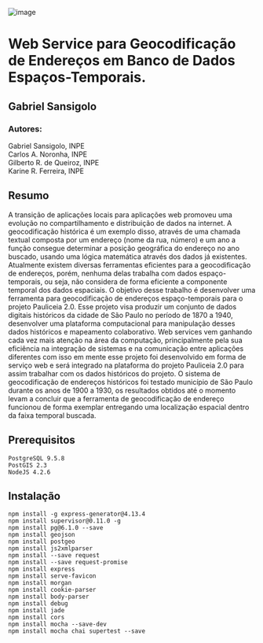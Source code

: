 ![image](https://raw.githubusercontent.com/GSansigolo/PauliceiaAPI/master/logo.png)
# Web Service para Geocodificação de Endereços em Banco de Dados Espaços-Temporais.

## Gabriel Sansigolo<br>

### Autores:

Gabriel Sansigolo, INPE <br>
Carlos A. Noronha, INPE<br>
Gilberto R. de Queiroz, INPE<br>
Karine R. Ferreira, INPE<br>

## Resumo

A transição de aplicações locais para aplicações web promoveu uma evolução no compartilhamento e distribuição de dados na internet. A geocodificação histórica é um exemplo disso, através de uma chamada textual composta por um endereço (nome da rua, número) e um ano a função consegue determinar a posição geográfica do endereço no ano buscado, usando uma lógica matemática através dos dados já existentes. Atualmente existem diversas ferramentas eficientes para a geocodificação de endereços, porém, nenhuma delas trabalha com dados espaço-temporais, ou seja, não considera de forma eficiente a componente temporal dos dados espaciais. O objetivo desse trabalho é desenvolver uma ferramenta para geocodificação de endereços espaço-temporais para o projeto Pauliceia 2.0. Esse projeto visa produzir um conjunto de dados digitais históricos da cidade de São Paulo no período de 1870 a 1940, desenvolver uma plataforma comp­utacional para manipulação desses dados históricos e mapeamento colaborativo. Web services vem ganhando cada vez mais atenção na área da computação, principalmente pela sua eficiência na integração de sistemas e na comunicação entre aplicações diferentes com isso em mente esse projeto foi desenvolvido em forma de serviço web e será integrado na plataforma do projeto Pauliceia 2.0 para assim trabalhar com os dados históricos do projeto. O sistema de geocodificação de endereços históricos foi testado município de São Paulo durante os anos de 1900 a 1930, os resultados obtidos até o momento levam a concluir que a ferramenta de geocodificação de endereço funcionou de forma exemplar entregando uma localização espacial dentro da faixa temporal buscada.

## Prerequisitos

```
PostgreSQL 9.5.8
PostGIS 2.3
NodeJS 4.2.6

```

## Instalação

```
npm install -g express-generator@4.13.4
npm install supervisor@0.11.0 -g
npm install pg@6.1.0 --save
npm install geojson
npm install postgeo
npm install js2xmlparser
npm install --save request
npm install --save request-promise
npm install express
npm install serve-favicon
npm install morgan
npm install cookie-parser
npm install body-parser
npm install debug
npm install jade
npm install cors
npm install mocha --save-dev
npm install mocha chai supertest --save
```
